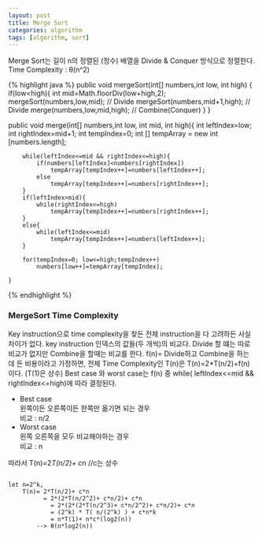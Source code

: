 ```yaml
---
layout: post
title: Merge Sort
categories: algorithm
tags: [algorithm, sort]
---
```

Merge Sort는 길이 n의 정렬된 (정수) 배열을 Divide & Conquer 방식으로 정렬한다.<br>
 Time Complexity : θ(n^2)

{% highlight java %}
public void mergeSort(int[] numbers,int low, int high) {
		if(low<high){
			int mid=Math.floorDiv(low+high,2);
			mergeSort(numbers,low,mid); // Divide
			mergeSort(numbers,mid+1,high); // Divide
			merge(numbers,low,mid,high); // Combine(Conquer)
		}
	}

public void merge(int[] numbers,int low, int mid, int high){
		int leftIndex=low;
		int rightIndex=mid+1;
		int tempIndex=0;
		int [] tempArray = new int [numbers.length];

		while(leftIndex<=mid && rightIndex<=high){
			if(numbers[leftIndex]<numbers[rightIndex])
				tempArray[tempIndex++]=numbers[leftIndex++];
			else
				tempArray[tempIndex++]=numbers[rightIndex++];
		}
		if(leftIndex>mid){
			while(rightIndex<=high)
				tempArray[tempIndex++]=numbers[rightIndex++];
		}
		else{
			while(leftIndex<=mid)
				tempArray[tempIndex++]=numbers[leftIndex++];
		}

		for(tempIndex=0; low<=high;tempIndex++)
			numbers[low++]=tempArray[tempIndex];

	}
{% endhighlight %}

### MergeSort Time Complexity

Key instruction으로 time complexity을 찾든 전체 instruction을 다 고려하든 사실 차이가 없다.
key instruction 인덱스의 값들(두 개씩)의 비교다.
Divide 할 떄는 따로 비교가 없지만 Combine을 할때는 비교를 한다.
f(n)= Divide하고 Combine을 하는 데 든 비용이라고 가정하면,
전체 Time Complexity인 T(n)은
T(n)=2*T(n/2)+f(n) 이다. (T(1)은 상수)
Best case 와 worst case는 f(n) 중 while( leftIndex<=mid && rightIndex<=high)에 따라 결정된다.

+ Best case<br>
	 왼쪽이든 오른쪽이든 한쪽만 옮기면 되는 경우<br>
	비교 : n/2
+ Worst case<br>
	왼쪽 오른쪽을 모두 비교해야하는 경우 <br>
	비교 : n

따라서 T(n)=2*T(n/2)+ c*n //c는 상수
<pre>
<code>
let n=2^k,
	T(n)= 2*T(n/2)+ c*n
		  = 2*(2*T(n/2^2)+ c*n/2)+ c*n
			= 2*(2*(2*T(n/2^3)+ c*n/2^2)+ c*n/2)+ c*n
			= (2^k) * T( n/(2^k) ) + c*n*k
			= n*T(1)+ n*c*(log2(n))
		--> θ(n*log2(n))
</code>
</pre>

